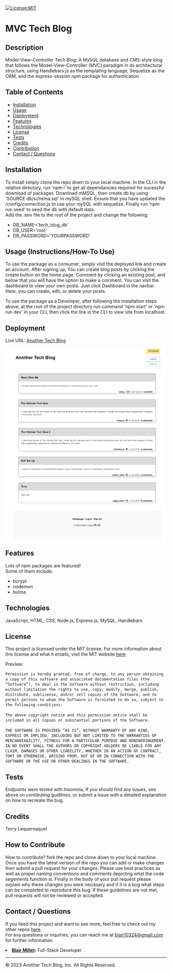 [![License:MIT](https://img.shields.io/badge/License-MIT-yellow.svg)](https://opensource.org/licenses/MIT)

# MVC Tech Blog

## Description
Model-View-Controller Tech Blog: A MySQL database and CMS-style blog that follows the Model-View-Controller (MVC) paradigm in its architectural structure, using Handlebars.js as the templating language, Sequelize as the ORM, and the express-session npm package for authentication.


## Table of Contents
- [Installation](#installation)
- [Usage](#usage)
- [Deployment](#deployment)
- [Features](#features)
- [Technologies](#technologies)
- [License](#license)
- [Tests](#tests)
- [Credits](#credits)
- [Contribution](#how-to-contribute)
- [Contact / Questions](#contact--questions)


## Installation
To install simply clone the repo down to your local machine. In the CLI in the relative directory, run 'npm i' to get all dependancies required for sucessful download of packages. Download mMSQL, then create db by using 'SOURCE db/schema.sql' in mySQL shell. Ensure that you have updated the /config/connection.js to use your mySQL with sequelize. Finally run 'npm run seed' to seed the db with default data.  
Add the .env file to the root of the project and change the following: 
- DB_NAME='tech_blog_db'
- DB_USER='root'
- DB_PASSWORD='YOURPASSWORD'

## Usage (Instructions/How-To Use)
To use the package as a consumer, simply visit the deployed link and create an account. After signing up, You can create blog posts by clicking the create button on the home page. Comment by clicking an existing post, and below that you will have the option to make a comment. You can visit the dashboard to view your own posts. Just click Dashboard in the navbar. Here, you can create, edit, or delete your posts. 

To use the package as a Developer, after following the installation steps above, at the root of the project directory run command 'npm start' or 'npm run dev' in your CLI, then click the link in the CLI to view site from localhost.

## Deployment
Live URL: <a href="https://another-mvc-tech-blog.herokuapp.com/">Another Tech Blog</a>

![Screenshot](./assets/images/screenshot.png)


## Features
Lots of npm packages are featured!  
Some of them include:
- bcrypt
- nodemon
- bulma

## Technologies
JavaScript, HTML, CSS, Node.js, Express.js, MySQL, Handlebars


## License
This project is licensed under the MIT license. For more information about this license and what it entails, visit the MIT website <a href="https://opensource.org/licenses/MIT">here</a>  


Preview:

    Permission is hereby granted, free of charge, to any person obtaining a copy of this software and associated documentation files (the “Software”), to deal in the Software without restriction, including without limitation the rights to use, copy, modify, merge, publish, distribute, sublicense, and/or sell copies of the Software, and to permit persons to whom the Software is furnished to do so, subject to the following conditions:

    The above copyright notice and this permission notice shall be included in all copies or substantial portions of the Software.

    THE SOFTWARE IS PROVIDED “AS IS”, WITHOUT WARRANTY OF ANY KIND, EXPRESS OR IMPLIED, INCLUDING BUT NOT LIMITED TO THE WARRANTIES OF MERCHANTABILITY, FITNESS FOR A PARTICULAR PURPOSE AND NONINFRINGEMENT. IN NO EVENT SHALL THE AUTHORS OR COPYRIGHT HOLDERS BE LIABLE FOR ANY CLAIM, DAMAGES OR OTHER LIABILITY, WHETHER IN AN ACTION OF CONTRACT, TORT OR OTHERWISE, ARISING FROM, OUT OF OR IN CONNECTION WITH THE SOFTWARE OR THE USE OR OTHER DEALINGS IN THE SOFTWARE.


## Tests
Endpoints were tested with Insomnia, If you should find any issues, see above on contibuting guidlines, or submit a issue with a detailed explanation on how to recreate the bug.


## Credits
Terry Lequernaque!


## How to Contribute
How to contribute? fork the repo and clone down to your local machine. Once you have the latest version of the repo you can add or make changes then submit a pull request for your changes. Please use best practices as well as proper naming conventions and comments depicting what the code segements function is. Finally in the body of your pull request please explain why these changes you were necissary and if it is a bug what steps can be completed to reproduce this bug. If these guidelines are not met, pull requests will not be reviewed or accepted.


## Contact / Questions
  If you liked this project and want to see more, feel free to check out my other repos [here](https://github.com/blairrrrwho).  
  For any questions or inquiries, you can reach me at blair10324@gmail.com for further information.

  <li><strong><a href="https://github.com/blairrrrwho" target="_blank">Blair Millet</a>:</strong> Full-Stack Developer</li>  

- - - - 
© 2023 Another Tech Blog, Inc. All Rights Reserved.
